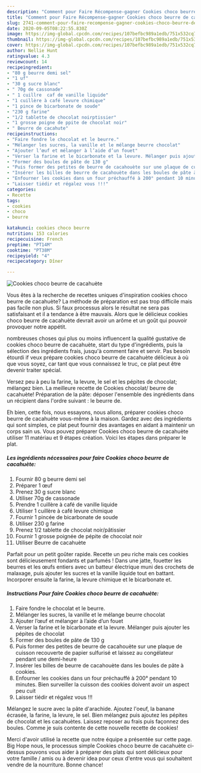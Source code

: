```yaml
---
description: "Comment pour Faire Récompense-gagner Cookies choco beurre de cacahuète"
title: "Comment pour Faire Récompense-gagner Cookies choco beurre de cacahuète"
slug: 2741-comment-pour-faire-recompense-gagner-cookies-choco-beurre-de-cacahuete
date: 2020-09-05T08:22:55.830Z
image: https://img-global.cpcdn.com/recipes/107befbc989a1edb/751x532cq70/cookies-choco-beurre-de-cacahuete-photo-principale-de-la-recette.jpg
thumbnail: https://img-global.cpcdn.com/recipes/107befbc989a1edb/751x532cq70/cookies-choco-beurre-de-cacahuete-photo-principale-de-la-recette.jpg
cover: https://img-global.cpcdn.com/recipes/107befbc989a1edb/751x532cq70/cookies-choco-beurre-de-cacahuete-photo-principale-de-la-recette.jpg
author: Nellie Hunt
ratingvalue: 4.3
reviewcount: 14
recipeingredient:
- "80 g beurre demi sel"
- "1 uf"
- "30 g sucre blanc"
- " 70g de cassonade"
- " 1 cuillre  caf de vanille liquide"
- "1 cuillère à café levure chimique"
- "1 pince de bicarbonate de soude"
- "230 g farine"
- "1/2 tablette de chocolat noirptissier"
- "1 grosse poigne de ppite de chocolat noir"
- " Beurre de cacahute"
recipeinstructions:
- "Faire fondre le chocolat et le beurre."
- "Mélanger les sucres, la vanille et le mélange beurre chocolat"
- "Ajouter l’œuf et mélanger à l’aide d’un fouet"
- "Verser la farine et le bicarbonate et la levure. Mélanger puis ajouter les pépites de chocolat"
- "Former des boules de pâte de 130 g"
- "Puis former des petites de beurre de cacahouète sur une plaque de cuisson recouverte de papier sulfurisé et laissez au congélateur pendant une demi-heure"
- "Insérer les billes de beurre de cacahouète dans les boules de pâte à cookies."
- "Enfourner les cookies dans un four préchauffé à 200° pendant 10 minutes. Bien surveiller la cuisson des cookies doivent avoir un aspect peu cuit"
- "Laisser tiédir et régalez vous !!!"
categories:
- Recette
tags:
- cookies
- choco
- beurre

katakunci: cookies choco beurre 
nutrition: 153 calories
recipecuisine: French
preptime: "PT14M"
cooktime: "PT38M"
recipeyield: "4"
recipecategory: Dîner

---
```



![Cookies choco beurre de cacahuète](https://img-global.cpcdn.com/recipes/107befbc989a1edb/751x532cq70/cookies-choco-beurre-de-cacahuete-photo-principale-de-la-recette.jpg)

Vous êtes à la recherche de recettes uniques d'inspiration cookies choco beurre de cacahuète? La méthode de préparation est pas trop difficile mais pas facile non plus. Si faux processus alors le résultat ne sera pas satisfaisant et il a tendance à être mauvais. Alors que le délicieux cookies choco beurre de cacahuète devrait avoir un arôme et un goût qui pouvoir provoquer notre appétit.

nombreuses choses qui plus ou moins influencent la qualité gustative de cookies choco beurre de cacahuète, start du type d'ingrédients, puis la sélection des ingrédients frais, jusqu'à comment faire et servir. Pas besoin étourdi if veux prépare cookies choco beurre de cacahuète délicieux à où que vous soyez, car tant que vous connaissez le truc, ce plat peut être devenir traiter spécial.

Versez peu à peu la farine, la levure, le sel et les pépites de chocolat; mélangez bien. La meilleure recette de Cookies chocolat/ beurre de cacahuète! Préparation de la pâte: déposer l&#39;ensemble des ingrédients dans un récipient dans l&#39;ordre suivant : le beurre de.


Eh bien, cette fois, nous essayons, nous allons, préparer cookies choco beurre de cacahuète vous-même à la maison. Gardez avec des ingrédients qui sont simples, ce plat peut fournir des avantages en aidant à maintenir un corps sain us. Vous pouvez préparer Cookies choco beurre de cacahuète utiliser 11 matériau et 9 étapes création. Voici les étapes dans préparer le plat.

<!--inarticleads1-->

##### Les ingrédients nécessaires pour faire Cookies choco beurre de cacahuète:

1. Fournir 80 g beurre demi sel
1. Préparer 1 œuf
1. Prenez 30 g sucre blanc
1. Utiliser  70g de cassonade
1. Prendre  1 cuillère à café de vanille liquide
1. Utiliser 1 cuillère à café levure chimique
1. Fournir 1 pincée de bicarbonate de soude
1. Utiliser 230 g farine
1. Prenez 1/2 tablette de chocolat noir/pâtissier
1. Fournir 1 grosse poignée de pépite de chocolat noir
1. Utiliser  Beurre de cacahuète


Parfait pour un petit goûter rapide. Recette un peu riche mais ces cookies sont délicieusement fondants et parfumés ! Dans une jatte, fouetter les beurres et les œufs entiers avec un batteur électrique muni des crochets de malaxage, puis ajouter les sucres et la vanille liquide tout en battant. Incorporer ensuite la farine, la levure chimique et le bicarbonate et. 

<!--inarticleads2-->

##### Instructions Pour faire Cookies choco beurre de cacahuète:

1. Faire fondre le chocolat et le beurre.
1. Mélanger les sucres, la vanille et le mélange beurre chocolat
1. Ajouter l’œuf et mélanger à l’aide d’un fouet
1. Verser la farine et le bicarbonate et la levure. Mélanger puis ajouter les pépites de chocolat
1. Former des boules de pâte de 130 g
1. Puis former des petites de beurre de cacahouète sur une plaque de cuisson recouverte de papier sulfurisé et laissez au congélateur pendant une demi-heure
1. Insérer les billes de beurre de cacahouète dans les boules de pâte à cookies.
1. Enfourner les cookies dans un four préchauffé à 200° pendant 10 minutes. Bien surveiller la cuisson des cookies doivent avoir un aspect peu cuit
1. Laisser tiédir et régalez vous !!!


Mélangez le sucre avec la pâte d&#39;arachide. Ajoutez l&#39;oeuf, la banane écrasée, la farine, la levure, le sel. Bien mélangez puis ajoutez les pépites de chocolat et les cacahuètes. Laissez reposer au frais puis façonnez des boules. Comme je suis contente de cette nouvelle recette de cookies! 


Merci d'avoir utilisé la recette que notre équipe a présentée sur cette page. Big Hope nous, le processus simple Cookies choco beurre de cacahuète ci-dessus pouvons vous aider à préparer des plats qui sont délicieux pour votre famille / amis ou à devenir idea pour ceux d'entre vous qui souhaitent vendre de la nourriture. Bonne chance!
